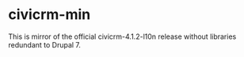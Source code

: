 civicrm-min
===========

This is mirror of the official civicrm-4.1.2-l10n release without libraries redundant to Drupal 7.